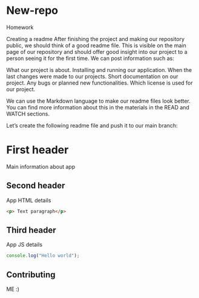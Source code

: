 # New-repo
Homework


Creating a readme
After finishing the project and making our repository public, we should think of a good readme file. This is visible on the main page of our repository and should offer good insight into our project to a person seeing it for the first time. We can post information such as:

What our project is about.
Installing and running our application.
When the last changes were made to our projects.
Short documentation on our project.
Any bugs or planned new functionalities.
Which license is used for our project.

We can use the Markdown language to make our readme files look better. You can find more information about this in the materials in the READ and WATCH sections.

Let’s create the following readme file and push it to our main branch:

# First header
Main information about app

## Second header
App HTML details

```html
<p> Text paragraph</p>
```

## Third header
App JS details

```javascript
console.log("Hello world");
```

## Contributing
ME :)